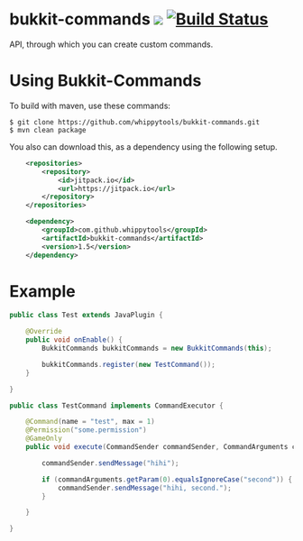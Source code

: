 # bukkit-commands [![](https://jitpack.io/v/whippytools/bukkit-commands.svg)](https://jitpack.io/#whippytools/bukkit-commands) [![Build Status](https://travis-ci.org/whippytools/bukkit-commands.svg?branch=master)](https://travis-ci.org/whippytools/bukkit-commands)
API, through which you can create custom commands.  

# Using Bukkit-Commands
To build with maven, use these commands:
```shell
$ git clone https://github.com/whippytools/bukkit-commands.git
$ mvn clean package
```

You also can download this, as a dependency using the following setup.
```xml
	<repositories>
		<repository>
		    <id>jitpack.io</id>
		    <url>https://jitpack.io</url>
		</repository>
	</repositories>
```

```xml
	<dependency>
	    <groupId>com.github.whippytools</groupId>
	    <artifactId>bukkit-commands</artifactId>
	    <version>1.5</version>
	</dependency>
```

# Example
```java
public class Test extends JavaPlugin {

    @Override
    public void onEnable() {
        BukkitCommands bukkitCommands = new BukkitCommands(this);

        bukkitCommands.register(new TestCommand());
    }

}
```

```java
public class TestCommand implements CommandExecutor {

    @Command(name = "test", max = 1)
    @Permission("some.permission")
    @GameOnly
    public void execute(CommandSender commandSender, CommandArguments commandArguments) {

        commandSender.sendMessage("hihi");

        if (commandArguments.getParam(0).equalsIgnoreCase("second")) {
            commandSender.sendMessage("hihi, second.");
        }

    }

}
```


